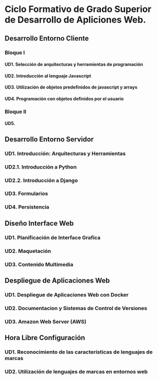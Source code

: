 # Ciclo Formativo de Grado Superior de Desarrollo de Apliciones Web.

## Desarrollo Entorno Cliente
### Bloque I
#### UD1. Selección de arquitecturas y herramientas de programación
#### UD2. Introducción al lenguaje Javascript
#### UD3. Utilización de objetos predefinidos de javascript y arrays 
#### UD4. Programación con objetos definidos por el usuario 
### Bloque II
#### UD5. 


## Desarrollo Entorno Servidor
### UD1. Introducción: Arquitecturas y Herramientas
### UD2.1. Introducción a Python
### UD2.2. Introducción a Django 
### UD3. Formularios
### UD4. Persistencia

## Diseño Interface Web
### UD1. Planificación de Interface Grafica
### UD2. Maquetación
### UD3. Contenido Multimedia

## Despliegue de Aplicaciones Web
### UD1. Despliegue de Aplicaciones Web con Docker
### UD2. Documentacion y Sistemas de Control de Versiones
### UD3. Amazon Web Server (AWS)

## Hora Libre Configuración
### UD1. Reconocimiento de las características de lenguajes de marcas
### UD2. Utilización de lenguajes de marcas en entornos web
